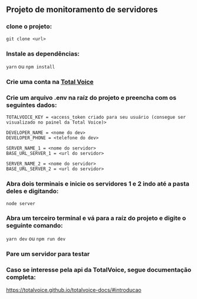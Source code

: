 ## Projeto de monitoramento de servidores

### clone o projeto:
```git clone <url>```
### Instale as dependências:
```yarn``` ou ```npm install```
### Crie uma conta na <b><a href="https://api2.totalvoice.com.br/painel/signup.php">Total Voice</a></b>
### Crie um arquivo .env na raíz do projeto e preencha com os seguintes dados:
```
TOTALVOICE_KEY = <access_token criado para seu usuário (consegue ser visualizado no painel da Total Voice)>

DEVELOPER_NAME = <nome do dev>
DEVELOPER_PHONE = <telefone do dev>

SERVER_NAME_1 = <nome do servidor>
BASE_URL_SERVER_1 = <url do servidor>

SERVER_NAME_2 = <nome do servidor>
BASE_URL_SERVER_2 = <url do servidor>
```
### Abra dois terminais e inicie os servidores 1 e 2 indo até a pasta deles e digitando:
```node server```
### Abra um terceiro terminal e vá para a raíz do projeto e digite o seguinte comando:
```yarn dev``` ou ```npm run dev```
### Pare um servidor para testar
### Caso se interesse pela api da TotalVoice, segue documentação completa:
https://totalvoice.github.io/totalvoice-docs/#introducao

